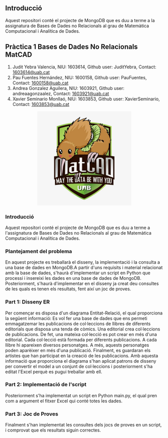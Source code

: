 ## Introducció 
Aquest repositori conté el projecte de MongoDB que es duu a terme a la assignatura de Bases de Dades no Relacionals al grau de Matemàtica Computacional i Analítica de Dades.
## Pràctica 1 Bases de Dades No Relacionals MatCAD
1. Judit Yebra Valencia, NIU: 1603614, Github user: JuditYebra, Contact: 1603614@uab.cat 
2. Pau Fuentes Hernández, NIU: 1600158, Github user: PauFuentes, Contact: 1600158@uab.cat 
3. Andrea Gonzalez Aguilera, NIU: 1603921, Github user: andreaagonzaalez, Contact: 1603921@uab.cat
4. Xavier Seminario Monllaó, NIU: 1603853, Github user: XavierSeminario, Contact: 1603853@uab.cat

<p align="center">
<img src="https://github.com/PauFuentes/Projecte_MongoDB_Grup08/blob/master/logo.jpg", widht="300", height="300">
</p>

### Introducció
Aquest repositori conté el projecte de MongoDB que es duu a terme a l'assignatura de Bases de Dades no Relacionals al grau de Matemàtica Computacional i Analítica de Dades.

### Plantejament del problema
En aquest projecte es treballarà el disseny, la implementació i la consulta a una base de dades en MongoDB.A partir d'uns requisits i material relacionat amb la base de dades, s'haurà d'implementar un script en Python que processi i insereixi les dades en una base de dades de MongoDB. Posteriorment, s'haurà d'implementar en el disseny ja creat deu consultes de les quals es tenen els resultats, fent així un joc de proves.

### Part 1: Disseny ER
Per començar es disposa d'un diagrama Entitat-Relació, el qual proporciona la següent informació:
Es vol fer una base de dades que ens permeti emmagatzemar les publicacions de col·leccions de llibres de diferents editorials que disposa una tenda de còmics.
Una editorial crea col·leccions de publicacions. De fet, una mateixa col·lecció es pot crear en més d'una editorial.
Cada col·lecció està formada per diferents publicacions. A cada llibre hi apareixen diversos personatges. A més, aquests personatges poden aparèixer en més d'una publicació.
Finalment, es guardaran els artistes que han participat en la creació de les publicacions.
Amb aquesta informació que proporciona el diagrama s'han aplicat patrons de disseny per convertir el model a un conjunt de col·leccions i posteriorment s'ha editat l'Excel perquè es pugui treballar amb ell.

### Part 2: Implementació de l'script
Posteriorment s'ha implementat un script en Python main.py, el qual pren com a argument el fitxer Excel qui conté totes les dades.

### Part 3: Joc de Proves
Finalment s'han implementat les consultes dels jocs de proves en un script, i comprovat que els resultats siguin correctes.

